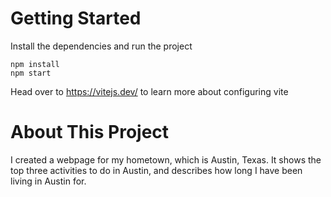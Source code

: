 # Getting Started
Install the dependencies and run the project
```
npm install
npm start
```

Head over to https://vitejs.dev/ to learn more about configuring vite


# About This Project
I created a webpage for my hometown, which is Austin, Texas. It shows the top three activities to do in Austin, and describes how long I have been living in Austin for.